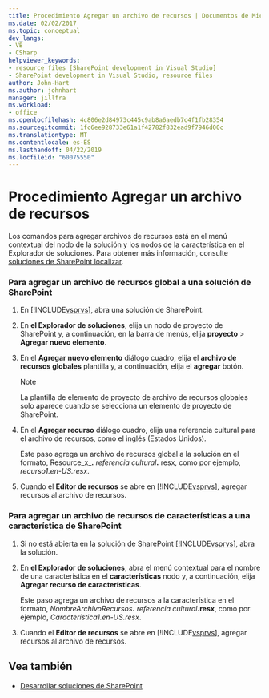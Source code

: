 ```yaml
---
title: Procedimiento Agregar un archivo de recursos | Documentos de Microsoft
ms.date: 02/02/2017
ms.topic: conceptual
dev_langs:
- VB
- CSharp
helpviewer_keywords:
- resource files [SharePoint development in Visual Studio]
- SharePoint development in Visual Studio, resource files
author: John-Hart
ms.author: johnhart
manager: jillfra
ms.workload:
- office
ms.openlocfilehash: 4c806e2d84973c445c9ab8a6aedb7c4f1fb28354
ms.sourcegitcommit: 1fc6ee928733e61a1f42782f832ead9f7946d00c
ms.translationtype: MT
ms.contentlocale: es-ES
ms.lasthandoff: 04/22/2019
ms.locfileid: "60075550"
---
```

# <a name="how-to-add-a-resource-file"></a>Procedimiento Agregar un archivo de recursos
  Los comandos para agregar archivos de recursos está en el menú contextual del nodo de la solución y los nodos de la característica en el Explorador de soluciones. Para obtener más información, consulte [soluciones de SharePoint localizar](../sharepoint/localizing-sharepoint-solutions.md).

### <a name="to-add-a-global-resource-file-to-a-sharepoint-solution"></a>Para agregar un archivo de recursos global a una solución de SharePoint

1. En [!INCLUDE[vsprvs](../sharepoint/includes/vsprvs-md.md)], abra una solución de SharePoint.

2. En **el Explorador de soluciones**, elija un nodo de proyecto de SharePoint y, a continuación, en la barra de menús, elija **proyecto** > **Agregar nuevo elemento**.

3. En el **Agregar nuevo elemento** diálogo cuadro, elija el **archivo de recursos globales** plantilla y, a continuación, elija el **agregar** botón.

   > [!NOTE]
   >  La plantilla de elemento de proyecto de archivo de recursos globales solo aparece cuando se selecciona un elemento de proyecto de SharePoint.

4. En el **Agregar recurso** diálogo cuadro, elija una referencia cultural para el archivo de recursos, como el inglés (Estados Unidos).

    Este paso agrega un archivo de recursos global a la solución en el formato, Resource_x_**.** <em>referencia cultural</em><strong>.</strong> resx, como por ejemplo, *recurso1.en-US.resx*.

5. Cuando el **Editor de recursos** se abre en [!INCLUDE[vsprvs](../sharepoint/includes/vsprvs-md.md)], agregar recursos al archivo de recursos.

### <a name="to-add-a-feature-resource-file-to-a-sharepoint-feature"></a>Para agregar un archivo de recursos de características a una característica de SharePoint

1. Si no está abierta en la solución de SharePoint [!INCLUDE[vsprvs](../sharepoint/includes/vsprvs-md.md)], abra la solución.

2. En **el Explorador de soluciones**, abra el menú contextual para el nombre de una característica en el **características** nodo y, a continuación, elija **Agregar recurso de características**.

     Este paso agrega un archivo de recursos a la característica en el formato, _NombreArchivoRecursos_**.** _referencia cultural_**.resx**, como por ejemplo, *Característica1.en-US.resx*.

3. Cuando el **Editor de recursos** se abre en [!INCLUDE[vsprvs](../sharepoint/includes/vsprvs-md.md)], agregar recursos al archivo de recursos.

## <a name="see-also"></a>Vea también
- [Desarrollar soluciones de SharePoint](../sharepoint/developing-sharepoint-solutions.md)
